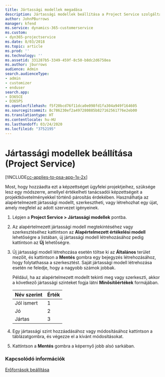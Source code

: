 ```yaml
---
title: Jártassági modellek megadása
description: Jártassági modellek beállítása a Project Service szolgáltatásban
author: JohnPBurrows
manager: kfend
ms.service: dynamics-365-customerservice
ms.custom:
- dyn365-projectservice
ms.date: 8/03/2018
ms.topic: article
ms.prod: ''
ms.technology: ''
ms.assetid: 331287b5-3349-459f-8c50-b8dc2d6758ea
ms.author: jburrows
audience: Admin
search.audienceType:
- admin
- customizer
- enduser
search.app:
- D365CE
- D365PS
ms.openlocfilehash: f5f20bcd76f11dca0e098fd1fa304a949f164605
ms.sourcegitcommit: 8c786230ef2a497280885b827162561776e2eb00
ms.translationtype: HT
ms.contentlocale: hu-HU
ms.lasthandoff: 03/24/2020
ms.locfileid: "3752195"
---
```

# <a name="set-up-proficiency-models-project-service"></a>Jártassági modellek beállítása (Project Service)

[!INCLUDE[cc-applies-to-psa-app-1x-2x](../includes/cc-applies-to-psa-app-1x-2x.md)]

Most, hogy hozzáadta ezt a képzettséget ügyfelei projektjeihez, szüksége lesz egy módszerre, amellyel értékelheti tanácsadói képzettségeit a projektkövetelményekkel történő párosítás érdekében. Használhatja az alapértelmezett jártassági modellt, szerkesztheti, vagy létrehozhat egy újat, amely megfelel az adott szervezet igényeinek.  
  
1.  Lépjen a **Project Service > Jártassági modellek** pontba.  
  
2.  Az alapértelmezett jártassági modell megtekintéséhez vagy szerkesztéséhez kattintson az **Alapértelmezett értékelési modell** lehetőségre a listában, új jártassági modell létrehozásához pedig kattintson az **Új** lehetőségre.  
  
3.  Új jártassági modell létrehozása esetén töltse ki az **Általános** terület mezőit, és kattintson a **Mentés** gombra egy bejegyzés létrehozásához, hogy folytathassa a szerkesztést. Saját jártassági modell létrehozása esetén ne feledje, hogy a nagyobb számok jobbak.  
  
     Például, ha az alapértelmezett modellt tekinti meg vagy szerkeszti, akkor a következő jártassági szinteket fogja látni **Minősítőértékek** formájában.  
  
    |Név szerint|Érték|  
    |----------|-----------|  
    |Jól ismert|1|  
    |Jó|2|  
    |Jártas|3|  
  
4.  Egy jártassági szint hozzáadásához vagy módosításához kattintson a táblázatgombra, és végezze el a kívánt módosításokat.  
  
5.  Kattintson a **Mentés** gombra a képernyő jobb alsó sarkában.  
  
### <a name="see-also"></a>Kapcsolódó információk  
 [Erőforrások beállítása](../project-service/set-up-resources.md)
